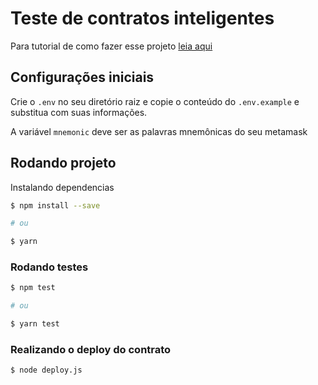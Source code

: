 # Teste de contratos inteligentes

Para tutorial de como fazer esse projeto [leia aqui](#)

## Configurações iniciais

Crie o `.env` no seu diretório raiz e copie o conteúdo do `.env.example` e substitua com suas informações.

A variável `mnemonic` deve ser as palavras mnemônicas do seu metamask

## Rodando projeto

Instalando dependencias

```sh
$ npm install --save

# ou

$ yarn
```

### Rodando testes

```sh
$ npm test

# ou

$ yarn test
```

### Realizando o deploy do contrato

```sh
$ node deploy.js
```
